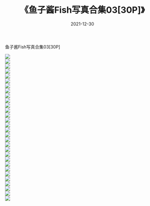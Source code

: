 ﻿---
layout: post
title:  《鱼子酱Fish写真合集03[30P]》
date:   2021-12-30
img: http://pic.660000.xyz/1:/性感/2021/鱼子酱Fish写真合集03[30P]/000.jpg
categories: [美女, 清纯, 唯美]
---

鱼子酱Fish写真合集03[30P]

  ![](http://pic.660000.xyz/1:/性感/2021/鱼子酱Fish写真合集03[30P]/001.jpg) <br> ![](http://pic.660000.xyz/1:/性感/2021/鱼子酱Fish写真合集03[30P]/002.jpg) <br> ![](http://pic.660000.xyz/1:/性感/2021/鱼子酱Fish写真合集03[30P]/003.jpg) <br> ![](http://pic.660000.xyz/1:/性感/2021/鱼子酱Fish写真合集03[30P]/004.jpg) <br> ![](http://pic.660000.xyz/1:/性感/2021/鱼子酱Fish写真合集03[30P]/005.jpg) <br> ![](http://pic.660000.xyz/1:/性感/2021/鱼子酱Fish写真合集03[30P]/006.jpg) <br> ![](http://pic.660000.xyz/1:/性感/2021/鱼子酱Fish写真合集03[30P]/007.jpg) <br> ![](http://pic.660000.xyz/1:/性感/2021/鱼子酱Fish写真合集03[30P]/008.jpg) <br> ![](http://pic.660000.xyz/1:/性感/2021/鱼子酱Fish写真合集03[30P]/009.jpg) <br> ![](http://pic.660000.xyz/1:/性感/2021/鱼子酱Fish写真合集03[30P]/010.jpg) <br> ![](http://pic.660000.xyz/1:/性感/2021/鱼子酱Fish写真合集03[30P]/011.jpg) <br> ![](http://pic.660000.xyz/1:/性感/2021/鱼子酱Fish写真合集03[30P]/012.jpg) <br> ![](http://pic.660000.xyz/1:/性感/2021/鱼子酱Fish写真合集03[30P]/013.jpg) <br> ![](http://pic.660000.xyz/1:/性感/2021/鱼子酱Fish写真合集03[30P]/014.jpg) <br> ![](http://pic.660000.xyz/1:/性感/2021/鱼子酱Fish写真合集03[30P]/015.jpg) <br> ![](http://pic.660000.xyz/1:/性感/2021/鱼子酱Fish写真合集03[30P]/016.jpg) <br> ![](http://pic.660000.xyz/1:/性感/2021/鱼子酱Fish写真合集03[30P]/017.jpg) <br> ![](http://pic.660000.xyz/1:/性感/2021/鱼子酱Fish写真合集03[30P]/018.jpg) <br> ![](http://pic.660000.xyz/1:/性感/2021/鱼子酱Fish写真合集03[30P]/019.jpg) <br> ![](http://pic.660000.xyz/1:/性感/2021/鱼子酱Fish写真合集03[30P]/020.jpg) <br> ![](http://pic.660000.xyz/1:/性感/2021/鱼子酱Fish写真合集03[30P]/021.jpg) <br> ![](http://pic.660000.xyz/1:/性感/2021/鱼子酱Fish写真合集03[30P]/022.jpg) <br> ![](http://pic.660000.xyz/1:/性感/2021/鱼子酱Fish写真合集03[30P]/023.jpg) <br> ![](http://pic.660000.xyz/1:/性感/2021/鱼子酱Fish写真合集03[30P]/024.jpg) <br> ![](http://pic.660000.xyz/1:/性感/2021/鱼子酱Fish写真合集03[30P]/025.jpg) <br> ![](http://pic.660000.xyz/1:/性感/2021/鱼子酱Fish写真合集03[30P]/026.jpg) <br> ![](http://pic.660000.xyz/1:/性感/2021/鱼子酱Fish写真合集03[30P]/027.jpg) <br> ![](http://pic.660000.xyz/1:/性感/2021/鱼子酱Fish写真合集03[30P]/028.jpg) <br> ![](http://pic.660000.xyz/1:/性感/2021/鱼子酱Fish写真合集03[30P]/029.jpg) <br> ![](http://pic.660000.xyz/1:/性感/2021/鱼子酱Fish写真合集03[30P]/030.jpg) <br>